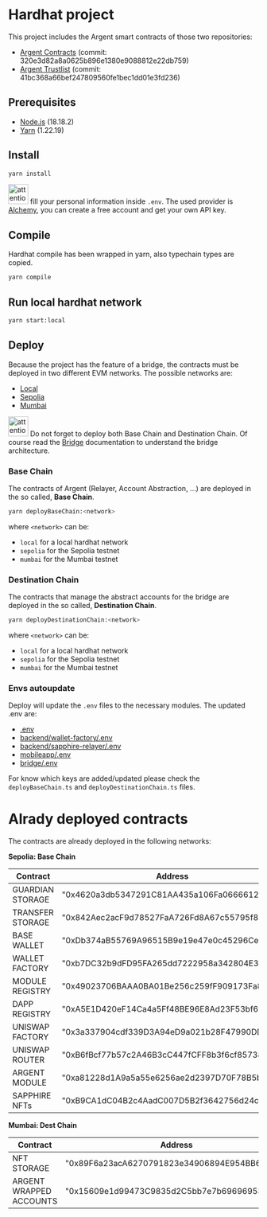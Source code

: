# Hardhat project

This project includes the Argent smart contracts of those two repositories:

* [Argent Contracts](https://github.com/argentlabs/argent-contracts) (commit: 320e3d82a8a0625b896e1380e9088812e22db759)
* [Argent Trustlist](https://github.com/argentlabs/argent-trustlists) (commit: 41bc368a66bef247809560fe1bec1dd01e3fd236)

## Prerequisites

* [Node.js](https://nodejs.org/en/) (18.18.2)
* [Yarn](https://yarnpkg.com/) (1.22.19)

## Install

```bash
yarn install
```
<img src="https://gitlab-edu.supsi.ch/dti-isin/giuliano.gremlich/progetti_master/2023_2024/manuele-nolli/aa-interoperability/uploads/7247c41762af1229ee0f92b6e0d5573f/attention.png" alt="attention image" width="40" height="auto"> fill your personal information inside `.env`. The used provider is [Alchemy](https://www.alchemy.com/), you can create a free account and get your own API key.

## Compile
Hardhat compile has been wrapped in yarn, also typechain types are copied.

```bash
yarn compile
```

## Run local hardhat network

```bash
yarn start:local
```

## Deploy 

Because the project has the feature of a bridge, the contracts must be deployed in two different EVM networks. The possible networks are:
* [Local](https://hardhat.org/hardhat-network/)
* [Sepolia](https://sepolia.io/)
* [Mumbai](https://mumbai.polygon.io/)

<img src="https://gitlab-edu.supsi.ch/dti-isin/giuliano.gremlich/progetti_master/2023_2024/manuele-nolli/aa-interoperability/uploads/7247c41762af1229ee0f92b6e0d5573f/attention.png" alt="attention image" width="40" height="auto"> Do not forget to deploy both Base Chain and Destination Chain. Of course read the [Bridge](../bridge/README.md) documentation to understand the bridge architecture.

### Base Chain
The contracts of Argent (Relayer, Account Abstraction, ...) are deployed in the so called, **Base Chain**.

```bash
yarn deployBaseChain:<network>
```

where `<network>` can be:
* `local` for a local hardhat network
* `sepolia` for the Sepolia testnet 
* `mumbai` for the Mumbai testnet

### Destination Chain
The contracts that manage the abstract accounts for the bridge are deployed in the so called, **Destination Chain**.

```bash
yarn deployDestinationChain:<network>
```

where `<network>` can be:
* `local` for a local hardhat network
* `sepolia` for the Sepolia testnet
* `mumbai` for the Mumbai testnet

### Envs autoupdate
Deploy will update the `.env` files to the necessary modules.
The updated .env are:
* [.env](.env)
* [backend/wallet-factory/.env](../backend/wallet-factory/.env)
* [backend/sapphire-relayer/.env](../backend/sapphire-relayer/.env)
* [mobileapp/.env](../mobileapp/.env)
* [bridge/.env](../bridge/basicOffChainBridge/.env)

For know which keys are added/updated please check the `deployBaseChain.ts` and `deployDestinationChain.ts` files.

# Alrady deployed contracts

The contracts are already deployed in the following networks:

**Sepolia: Base Chain**

| Contract         | Address                                      |
|------------------|----------------------------------------------|
| GUARDIAN STORAGE | "0x4620a3db5347291C81AA435a106Fa0666612A5ff" |
| TRANSFER STORAGE | "0x842Aec2acF9d78527FaA726Fd8A67c55795f8374" |
| BASE WALLET      | "0xDb374aB55769A96515B9e19e47e0c45296Ce9B1d" |
| WALLET FACTORY   | "0xb7DC32b9dFD95FA265dd7222958a342804E3289a" |
| MODULE REGISTRY  | "0x49023706BAAA0BA01Be256c259fF909173Fa865a" |
| DAPP REGISTRY    | "0xA5E1D420eF14Ca4a5Ff48BE96E8Ad23F53bf6c86" |
| UNISWAP FACTORY  | "0x3a337904cdf339D3A94eD9a021b28F47990DDB1f" |
| UNISWAP ROUTER   | "0xB6fBcf77b57c2A46B3cC447fCFF8b3f6cf85738a" |
| ARGENT MODULE    | "0xa81228d1A9a5a55e6256ae2d2397D70F78B5b7c9" |
| SAPPHIRE NFTs    | "0xB9CA1dC04B2c4AadC007D5B2f3642756d24cd5dD  |

**Mumbai: Dest Chain**

| Contract                | Address                                      |
|-------------------------|----------------------------------------------|
| NFT STORAGE             | "0x89F6a23acA6270791823e34906894E954BB62cA9" |
| ARGENT WRAPPED ACCOUNTS | "0x15609e1d99473C9835d2C5bb7e7b696969532D99" |
